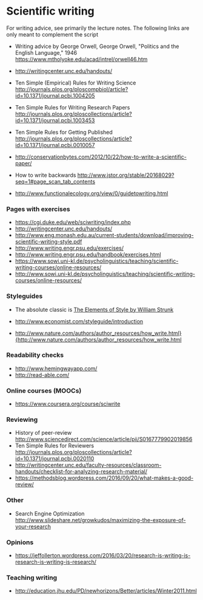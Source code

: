 # Scientific writing

For writing advice, see primarily the lecture notes. The following links are only meant to complement the script

* Writing advice by George Orwell, George Orwell, "Politics and the English Language," 1946  https://www.mtholyoke.edu/acad/intrel/orwell46.htm

* http://writingcenter.unc.edu/handouts/

* Ten Simple (Empirical) Rules for Writing Science http://journals.plos.org/ploscompbiol/article?id=10.1371/journal.pcbi.1004205

* Ten Simple Rules for Writing Research Papers http://journals.plos.org/ploscollections/article?id=10.1371/journal.pcbi.1003453

* Ten Simple Rules for Getting Published  http://journals.plos.org/ploscollections/article?id=10.1371/journal.pcbi.0010057
* http://conservationbytes.com/2012/10/22/how-to-write-a-scientific-paper/
* How to write backwards http://www.jstor.org/stable/20168029?seq=1#page_scan_tab_contents
* http://www.functionalecology.org/view/0/guidetowriting.html



### Pages with exercises

* https://cgi.duke.edu/web/sciwriting/index.php
* http://writingcenter.unc.edu/handouts/
* http://www.eng.monash.edu.au/current-students/download/improving-scientific-writing-style.pdf
* http://www.writing.engr.psu.edu/exercises/
* http://www.writing.engr.psu.edu/handbook/exercises.html
* https://www.sowi.uni-kl.de/psycholinguistics/teaching/scientific-writing-courses/online-resources/
* http://www.sowi.uni-kl.de/psycholinguistics/teaching/scientific-writing-courses/online-resources/


### Styleguides 

* The absolute classic is [The Elements of Style by William Strunk](http://www.gutenberg.org/ebooks/37134)

* http://www.economist.com/styleguide/introduction

* http://www.nature.com/authors/author_resources/how_write.html}{http://www.nature.com/authors/author_resources/how_write.html


### Readability checks 

* http://www.hemingwayapp.com/
* http://read-able.com/

### Online courses (MOOCs)

* https://www.coursera.org/course/sciwrite


### Reviewing 

* History of peer-review http://www.sciencedirect.com/science/article/pii/S0167779902019856
* Ten Simple Rules for Reviewers http://journals.plos.org/ploscollections/article?id=10.1371/journal.pcbi.0020110
* http://writingcenter.unc.edu/faculty-resources/classroom-handouts/checklist-for-analyzing-research-material/
* https://methodsblog.wordpress.com/2016/09/20/what-makes-a-good-review/


### Other

* Search Engine Optimization http://www.slideshare.net/growkudos/maximizing-the-exposure-of-your-research

### Opinions 

* https://jeffollerton.wordpress.com/2016/03/20/research-is-writing-is-research-is-writing-is-research/

### Teaching writing 

* http://education.jhu.edu/PD/newhorizons/Better/articles/Winter2011.html
